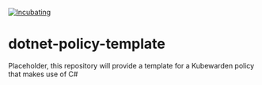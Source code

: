 [![Incubating](https://img.shields.io/badge/status-incubating-orange?style=for-the-badge)](https://github.com/kubewarden/community/blob/main/REPOSITORIES.md#incubating)

# dotnet-policy-template

Placeholder, this repository will provide a template for a Kubewarden policy that makes use of C#
